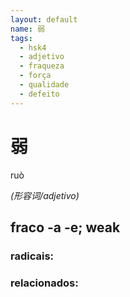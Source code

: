 ```yaml
--- 
layout: default
name: 弱 
tags: 
  - hsk4
  - adjetivo
  - fraqueza
  - força
  - qualidade
  - defeito
--- 
```

# 弱 
ruò  
 
*(形容词/adjetivo)*  
## fraco -a -e; weak 
### radicais: 
### relacionados: 
